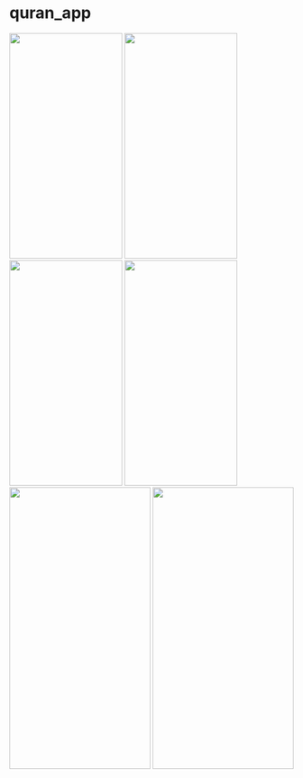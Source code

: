 # quran_app
<img src="https://github.com/ibrahim-59/quran_application/assets/116106936/02fcc506-1ae5-45dd-989d-356a36df8016" width="200" height="400">
<img src="https://github.com/ibrahim-59/quran_application/assets/116106936/fc386b40-2f0e-4890-9217-90d0b3970e44" width="200" height="400">
<img src="https://github.com/ibrahim-59/quran_application/assets/116106936/230ce841-accd-4fbc-9a90-90b78ff979ac" width="200" height="400">
<img src="https://github.com/ibrahim-59/quran_application/assets/116106936/601f3798-da8d-4d43-af3a-7ff5213d17d6" width="200" height="400">
<img src="https://github.com/ibrahim-59/quran_application/assets/116106936/98bf98d2-a613-4797-9446-268a6bdc3908" width="250" height="500">
<img src="https://github.com/ibrahim-59/quran_application/assets/116106936/e1dc5b65-4ef9-45b9-a359-7cba488affcd" width="250" height="500">




